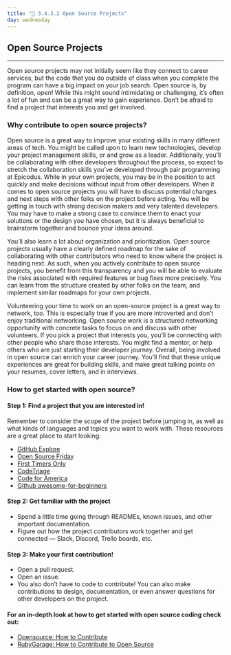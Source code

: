 ```yaml
---
title: "📓 3.4.3.2 Open Source Projects"
day: wednesday
---
```


## Open Source Projects
---

Open source projects may not initially seem like they connect to career services, but the code that you do outside of class when you complete the program can have a big impact on your job search. Open source is, by definition, _open_! While this might sound intimidating or challenging, it’s often a lot of fun and can be a great way to gain experience. Don’t be afraid to find a project that interests you and get involved. 

### Why contribute to open source projects? 

Open source is a great way to improve your existing skills in many different areas of tech. You might be called upon to learn new technologies, develop your project management skills, or and grow  as a leader. Additionally, you’ll be collaborating with other developers throughout the process, so expect to stretch the collaboration skills you’ve developed through pair programming at Epicodus.  While in your own projects, you may be in the position to act quickly and make decisions without input from other developers. When it comes to open source projects you will have to discuss potential changes and next steps with other folks on the project before acting. You will be getting in touch with strong decision makers and very talented developers.  You may have to make a strong case to convince them to enact your solutions or the design you have chosen,  but it is always beneficial to brainstorm together and bounce your ideas around.

You’ll also learn a lot about organization and prioritization. Open source projects usually have a clearly defined roadmap for the sake of collaborating with other contributors who need to know where the project is heading next. As such, when you actively contribute to open source projects, you benefit from this transparency and you will be able to evaluate the risks associated with required features or bug fixes more precisely. You can learn from the structure created by other folks on the team, and implement similar roadmaps for your own projects. 

Volunteering your time to work on an open-source project is a great way to network, too. This is especially true if you are more introverted and don’t enjoy traditional networking. Open source work is a structured networking opportunity with concrete tasks to focus on and discuss with other volunteers.  If you pick a project that interests you, you’ll be connecting with other people who share those interests. You might find a mentor, or help others who are just starting their developer journey. Overall, being involved in open source can enrich your career journey. You’ll find that these unique experiences are great for building skills, and make great talking points on your resumes, cover letters, and in interviews. 

### How to get started with open source?

#### Step 1: Find a project that you are interested in! 

Remember to consider the scope of the project before jumping in, as well as what kinds of languages and topics you want to work with. 
These resources are a great place to start looking: 

* [GitHub Explore](https://github.com/explore/)
* [Open Source Friday](https://opensourcefriday.com/)
* [First Timers Only](https://www.firsttimersonly.com/)
* [CodeTriage](https://www.codetriage.com/)
* [Code for America](https://www.codeforamerica.org/)
* [Github awesome-for-beginners](https://github.com/MunGell/awesome-for-beginners#c-1)

#### Step 2: Get familiar with the project

* Spend a little time going through READMEs, known issues, and other important documentation. 
* Figure out how the project contributors work together and get connected — Slack, Discord, Trello boards, etc. 

#### Step 3:  Make your first contribution!

* Open a pull request.
* Open an issue.  
* You also don’t have to code to contribute! You can also make contributions to design, documentation, or even answer questions for other developers on the project. 

#### For an in-depth look at how to get started with open source coding check out: 

* [Opensource: How to Contribute](https://opensource.guide/how-to-contribute/)
* [RubyGarage: How to Contribute to Open Source](https://rubygarage.org/blog/how-contribute-to-open-source-projects)
